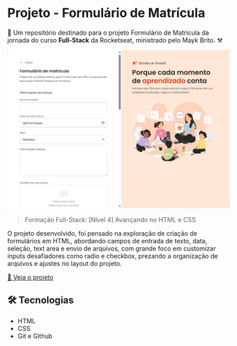 # Projeto - Formulário de Matrícula

🚀 Um repositório destinado para o projeto Formulário de Matrícula da jornada do curso **Full-Stack** da Rocketseat, ministrado pelo Mayk Brito. ⚒

![preview](assets/preview.png)

> Formação Full-Stack: [Nível 4] Avançando no HTML e CSS

O projeto desenvolvido, foi pensado na exploração de criação de formulários em HTML, abordando campos de entrada de texto, data, seleção, text area e envio de arquivos, com grande foco em customizar inputs desafiadores como radio e checkbox, prezando a organização de arquivos e ajustes no layout do projeto.

[🔗 Veja o projeto](fesette.github.io/Formulario-matricula/)

## 🛠️ Tecnologias

- HTML
- CSS
- Git e Github